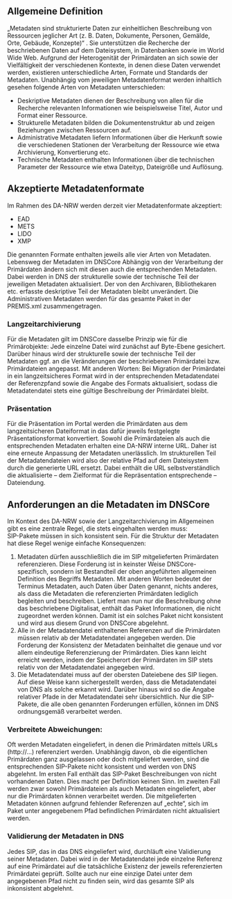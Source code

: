 

## Allgemeine Definition

„Metadaten sind strukturierte Daten zur einheitlichen Beschreibung von Ressourcen jeglicher Art (z. B. Daten, Dokumente, Personen, Gemälde, Orte, Gebäude, Konzepte)“ .  Sie unterstützen die Recherche der beschriebenen Daten auf dem Dateisystem, in Datenbanken sowie im World Wide Web. Aufgrund der Heterogenität der Primärdaten an sich sowie der Vielfältigkeit der verschiedenen Kontexte, in denen diese Daten verwendet werden, existieren unterschiedliche Arten, Formate und Standards der Metadaten.
Unabhängig vom jeweiligen Metadatenformat werden inhaltlich gesehen folgende Arten von Metadaten unterschieden:
* Deskriptive Metadaten dienen der Beschreibung von allen für die Recherche relevanten Informationen wie beispielsweise Titel, Autor und Format einer Ressource.
* Strukturelle Metadaten bilden die Dokumentenstruktur ab und zeigen Beziehungen zwischen Ressourcen auf.
* Administrative Metadaten liefern Informationen über die Herkunft sowie die verschiedenen Stationen der Verarbeitung der Ressource wie etwa Archivierung, Konvertierung etc.
* Technische Metadaten enthalten Informationen über die technischen Parameter der Ressource wie etwa Dateityp, Dateigröße und Auflösung.

## Akzeptierte Metadatenformate
Im Rahmen des DA-NRW werden derzeit vier Metadatenformate akzeptiert:

* EAD
* METS
* LIDO
* XMP

Die genannten Formate enthalten jeweils alle vier Arten von Metadaten. 
Lebensweg der Metadaten im DNSCore
Abhängig von der Verarbeitung der Primärdaten ändern sich mit diesen auch die entsprechenden Metadaten. Dabei werden in DNS der strukturelle sowie der technische Teil der jeweiligen Metadaten aktualisiert. Der von den Archivaren, Bibliothekaren etc. erfasste deskriptive Teil der Metadaten bleibt unverändert. Die Administrativen Metadaten werden für das gesamte Paket in der PREMIS.xml zusammengetragen.

### Langzeitarchivierung

Für die Metadaten gilt im DNSCore dasselbe Prinzip wie für die Primärobjekte: Jede einzelne Datei wird zunächst auf Byte-Ebene gesichert. Darüber hinaus wird der strukturelle sowie der technische Teil der Metadaten ggf. an die Veränderungen der beschriebenen Primärdatei bzw. Primärdateien angepasst.  Mit anderen Worten: Bei Migration der Primärdatei in ein langzeitsicheres Format wird in der entsprechenden Metadatendatei der Referenzpfand sowie die Angabe des Formats aktualisiert, sodass  die Metadatendatei stets eine gültige Beschreibung der Primärdatei bleibt.

### Präsentation

Für die Präsentation im Portal werden die Primärdaten aus dem langzeitsicheren Dateiformat in das dafür jeweils festgelegte Präsentationsformat konvertiert. Sowohl die Primärdateien als auch die entsprechenden Metadaten erhalten eine DA-NRW interne URL. Daher ist eine erneute Anpassung der Metadaten unerlässlich. Im strukturellen Teil der Metadatendateien wird also der relative Pfad auf dem Dateisystem durch die generierte URL ersetzt. Dabei enthält die URL selbstverständlich die aktualisierte – dem Zielformat für die Repräsentation entsprechende – Dateiendung. 

## Anforderungen an die Metadaten im DNSCore
Im Kontext des DA-NRW sowie der Langzeitarchivierung im Allgemeinen gibt es eine zentrale Regel, die stets eingehalten werden muss:    
SIP-Pakete müssen in sich konsistent sein.
Für die Struktur der Metadaten hat diese Regel wenige einfache Konsequenzen: 
1.	Metadaten dürfen ausschließlich die im SIP mitgelieferten Primärdaten referenzieren.
Diese Forderung ist in keinster Weise DNSCore-spezifisch, sondern ist Bestandteil der oben angeführten allgemeinen Definition des Begriffs Metadaten. Mit anderen Worten bedeutet der Terminus Metadaten, auch Daten über Daten genannt, nichts anderes, als dass die Metadaten die referenzierten Primärdaten lediglich begleiten und beschreiben. Liefert man nun nur die Beschreibung ohne das beschriebene Digitalisat, enthält das Paket Informationen, die nicht zugeordnet werden können. Damit ist ein solches Paket nicht konsistent und wird aus diesem Grund von DNSCore abgelehnt.
2.	Alle in der Metadatendatei enthaltenen Referenzen auf die Primärdaten müssen relativ ab der Metadatendatei angegeben werden.
Die Forderung der Konsistenz der Metadaten beinhaltet die genaue und vor allem eindeutige Referenzierung der Primärdaten. Dies kann leicht erreicht werden, indem der Speicherort der Primärdaten im SIP stets relativ von der Metadatendatei angegeben wird. 
3.	Die Metadatendatei muss auf der obersten Dateiebene  des SIP liegen.
Auf diese Weise kann sichergestellt werden, dass die Metadatendatei von DNS als solche erkannt wird. Darüber hinaus wird so die Angabe relativer Pfade in der Metadatendatei sehr übersichtlich. 
Nur die SIP-Pakete, die alle oben genannten Forderungen erfüllen, können im DNS ordnungsgemäß verarbeitet werden. 

### Verbreitete Abweichungen:

Oft werden Metadaten eingeliefert, in denen die Primärdaten mittels URLs (http://...) referenziert werden. Unabhängig davon, ob die eigentlichen Primärdaten ganz ausgelassen oder doch mitgeliefert werden, sind die entsprechenden SIP-Pakete nicht konsistent und werden von DNS abgelehnt. Im ersten Fall enthält das SIP-Paket Beschreibungen von nicht vorhandenen Daten. Dies macht per Definition keinen Sinn. Im zweiten Fall werden zwar sowohl Primärdateien als auch Metadaten eingeliefert, aber nur die Primärdaten können verarbeitet werden. Die mitgelieferten Metadaten können aufgrund fehlender Referenzen auf „echte“, sich im Paket unter angegebenem Pfad befindlichen Primärdaten nicht aktualisiert werden. 

### Validierung der Metadaten in DNS 

Jedes SIP, das in das DNS eingeliefert wird, durchläuft eine Validierung seiner Metadaten. Dabei wird in der Metadatendatei  jede einzelne Referenz auf eine Primärdatei  auf die tatsächliche Existenz der jeweils referenzierten Primärdatei geprüft. Sollte auch nur eine einzige Datei unter dem angegebenen Pfad nicht zu finden sein, wird das gesamte SIP als inkonsistent abgelehnt.





